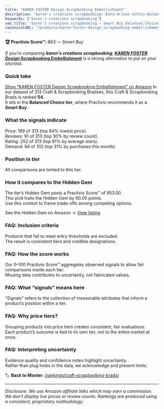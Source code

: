 ```yaml
---
title: "KAREN FOSTER Design Scrapbooking Embellishment"
description: "karen's creations scrapbooking: Data-driven within Balanced Choice ranking using the Practivio Score™. Positioned by quality, value, demand, findability, momen…"
keywords: ["karen's creations scrapbooking"]
seo_title: "karen's creations scrapbooking — Smart Buy Balanced Choice (2025)"
canonicalURL: "/products/karen-foster-design-scrapbooking-embellishment-B0075590YA/"
---
```


**🏆 Practivio Score™:** 863 — _Smart Buy_


*If you're comparing **karen's creations scrapbooking**, **[KAREN FOSTER Design Scrapbooking Embellishment](https://www.amazon.com/dp/B0075590YA?tag=practivio-20)** is a strong alternative to put on your shortlist.*
### Quick take
[Shop “KAREN FOSTER Design Scrapbooking Embellishment” on Amazon](https://www.amazon.com/dp/B0075590YA?tag=practivio-20)
In our dataset of 313 Craft & Scrapbooking Bradses, this Craft & Scrapbooking Brads is ranked **54**.  
It sits in the **Balanced Choice tier**, where Practivio recommends it as a **Smart Buy**.

### What the signals indicate
Price: 199 of 313 (top 64% lowest price).  
Reviews: 91 of 313 (top 30% by review count).  
Rating: 252 of 313 (top 81% by average stars).  
Demand: 94 of 313 (top 31% by purchases this month).

### Position in tier
All comparisons are limited to this tier.

### How it compares to the Hidden Gem
The tier’s Hidden Gem posts a Practivio Score™ of 953.00.  
This pick trails the Hidden Gem by 90.00 points.  
Use this context to frame trade-offs among competing options.  

See the Hidden Gem on Amazon → [View listing](https://www.amazon.com/dp/B09VGSNWZW?tag=practivio-20)

### FAQ: Inclusion criteria
Products that fail to meet entry thresholds are excluded.  
The result is consistent tiers and credible designations.

### FAQ: How the score works
Our 0–100 Practivio Score™ aggregates observed signals to allow fair comparisons inside each tier.  
Missing data contributes to uncertainty, not fabricated values.

### FAQ: What “signals” means here
“Signals” refers to the collection of measurable attributes that inform a product’s position within a tier.

### FAQ: Why price tiers?
Grouping products into price tiers creates consistent, fair evaluations.  
Each product’s outcome is tied to its own tier, not to the entire market at once.

### FAQ: Interpreting uncertainty
Evidence quality and confidence notes highlight uncertainty.  
Rather than plug holes in the data, we acknowledge and present limits.


🏷️ **Back to Master:** [/rankings/craft-scrapbooking-brads/](/rankings/craft-scrapbooking-brads/)

---
_Disclosure: We use Amazon affiliate links which may earn a commission. We don’t display live prices or review counts. Rankings are produced using a consistent, proprietary methodology._
